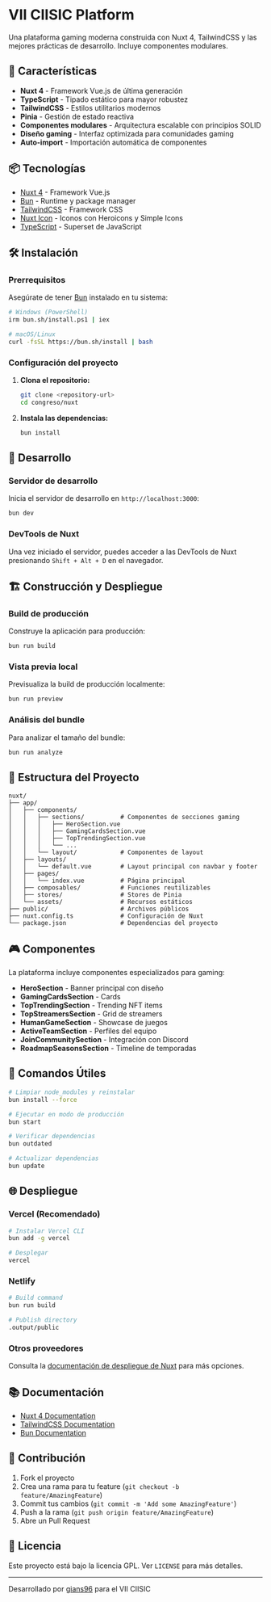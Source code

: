 # VII CIISIC Platform

Una plataforma gaming moderna construida con Nuxt 4, TailwindCSS y las mejores prácticas de desarrollo. Incluye componentes modulares.

## 🚀 Características

- **Nuxt 4** - Framework Vue.js de última generación
- **TypeScript** - Tipado estático para mayor robustez
- **TailwindCSS** - Estilos utilitarios modernos
- **Pinia** - Gestión de estado reactiva
- **Componentes modulares** - Arquitectura escalable con principios SOLID
- **Diseño gaming** - Interfaz optimizada para comunidades gaming
- **Auto-import** - Importación automática de componentes

## 📦 Tecnologías

- [Nuxt 4](https://nuxt.com/) - Framework Vue.js
- [Bun](https://bun.sh/) - Runtime y package manager
- [TailwindCSS](https://tailwindcss.com/) - Framework CSS
- [Nuxt Icon](https://github.com/nuxt-modules/icon) - Iconos con Heroicons y Simple Icons
- [TypeScript](https://www.typescriptlang.org/) - Superset de JavaScript

## 🛠️ Instalación

### Prerrequisitos

Asegúrate de tener [Bun](https://bun.sh/) instalado en tu sistema:

```bash
# Windows (PowerShell)
irm bun.sh/install.ps1 | iex

# macOS/Linux
curl -fsSL https://bun.sh/install | bash
```

### Configuración del proyecto

1. **Clona el repositorio:**
   ```bash
   git clone <repository-url>
   cd congreso/nuxt
   ```

2. **Instala las dependencias:**
   ```bash
   bun install
   ```

## 🚀 Desarrollo

### Servidor de desarrollo

Inicia el servidor de desarrollo en `http://localhost:3000`:

```bash
bun dev
```

### DevTools de Nuxt

Una vez iniciado el servidor, puedes acceder a las DevTools de Nuxt presionando `Shift + Alt + D` en el navegador.

## 🏗️ Construcción y Despliegue

### Build de producción

Construye la aplicación para producción:

```bash
bun run build
```

### Vista previa local

Previsualiza la build de producción localmente:

```bash
bun run preview
```

### Análisis del bundle

Para analizar el tamaño del bundle:

```bash
bun run analyze
```

## 📁 Estructura del Proyecto

```
nuxt/
├── app/
│   ├── components/
│   │   ├── sections/          # Componentes de secciones gaming
│   │   │   ├── HeroSection.vue
│   │   │   ├── GamingCardsSection.vue
│   │   │   ├── TopTrendingSection.vue
│   │   │   └── ...
│   │   └── layout/            # Componentes de layout
│   ├── layouts/
│   │   └── default.vue        # Layout principal con navbar y footer
│   ├── pages/
│   │   └── index.vue          # Página principal
│   ├── composables/           # Funciones reutilizables
│   ├── stores/                # Stores de Pinia
│   └── assets/                # Recursos estáticos
├── public/                    # Archivos públicos
├── nuxt.config.ts             # Configuración de Nuxt
└── package.json               # Dependencias del proyecto
```

## 🎮 Componentes

La plataforma incluye componentes especializados para gaming:

- **HeroSection** - Banner principal con diseño 
- **GamingCardsSection** - Cards
- **TopTrendingSection** - Trending NFT items
- **TopStreamersSection** - Grid de streamers
- **HumanGameSection** - Showcase de juegos
- **ActiveTeamSection** - Perfiles del equipo
- **JoinCommunitySection** - Integración con Discord
- **RoadmapSeasonsSection** - Timeline de temporadas

## 🔧 Comandos Útiles

```bash
# Limpiar node_modules y reinstalar
bun install --force

# Ejecutar en modo de producción
bun start

# Verificar dependencias
bun outdated

# Actualizar dependencias
bun update
```

## 🌐 Despliegue

### Vercel (Recomendado)

```bash
# Instalar Vercel CLI
bun add -g vercel

# Desplegar
vercel
```

### Netlify

```bash
# Build command
bun run build

# Publish directory
.output/public
```

### Otros proveedores

Consulta la [documentación de despliegue de Nuxt](https://nuxt.com/docs/getting-started/deployment) para más opciones.

## 📚 Documentación

- [Nuxt 4 Documentation](https://nuxt.com/docs)
- [TailwindCSS Documentation](https://tailwindcss.com/docs)
- [Bun Documentation](https://bun.sh/docs)

## 🤝 Contribución

1. Fork el proyecto
2. Crea una rama para tu feature (`git checkout -b feature/AmazingFeature`)
3. Commit tus cambios (`git commit -m 'Add some AmazingFeature'`)
4. Push a la rama (`git push origin feature/AmazingFeature`)
5. Abre un Pull Request

## 📄 Licencia

Este proyecto está bajo la licencia GPL. Ver `LICENSE` para más detalles.

---

Desarrollado por [gians96](https://github.com/gians96) para el VII CIISIC